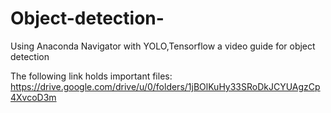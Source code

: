 # Object-detection-
Using Anaconda Navigator with YOLO,Tensorflow a video guide for object detection

The following link holds important files: https://drive.google.com/drive/u/0/folders/1jBOlKuHy33SRoDkJCYUAgzCp4XvcoD3m

